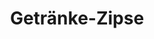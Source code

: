 ---
title: "Getränke-Zipse"
url: /endingen-am-kaiserstuhl/getraenke-zipse-bei-der-oberen-kirche/
shop: Getränke
---